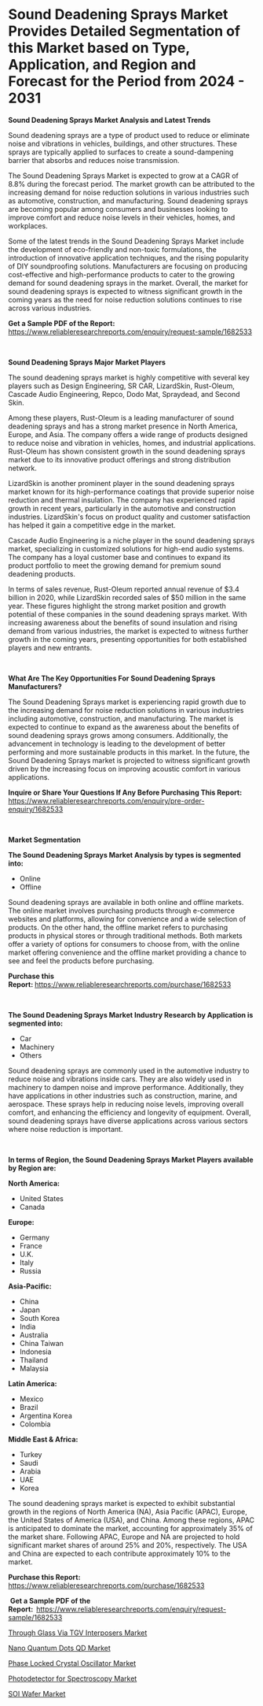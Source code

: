 <p><h1>Sound Deadening Sprays Market Provides Detailed Segmentation of this Market based on Type, Application, and Region and Forecast for the Period from 2024 - 2031</h1></p><p><strong>Sound Deadening Sprays Market Analysis and Latest Trends</strong></p>
<p><p>Sound deadening sprays are a type of product used to reduce or eliminate noise and vibrations in vehicles, buildings, and other structures. These sprays are typically applied to surfaces to create a sound-dampening barrier that absorbs and reduces noise transmission.</p><p>The Sound Deadening Sprays Market is expected to grow at a CAGR of 8.8% during the forecast period. The market growth can be attributed to the increasing demand for noise reduction solutions in various industries such as automotive, construction, and manufacturing. Sound deadening sprays are becoming popular among consumers and businesses looking to improve comfort and reduce noise levels in their vehicles, homes, and workplaces.</p><p>Some of the latest trends in the Sound Deadening Sprays Market include the development of eco-friendly and non-toxic formulations, the introduction of innovative application techniques, and the rising popularity of DIY soundproofing solutions. Manufacturers are focusing on producing cost-effective and high-performance products to cater to the growing demand for sound deadening sprays in the market. Overall, the market for sound deadening sprays is expected to witness significant growth in the coming years as the need for noise reduction solutions continues to rise across various industries.</p></p>
<p><strong>Get a Sample PDF of the Report:&nbsp;</strong> <a href="https://www.reliableresearchreports.com/enquiry/request-sample/1682533">https://www.reliableresearchreports.com/enquiry/request-sample/1682533</a></p>
<p>&nbsp;</p>
<p><strong>Sound Deadening Sprays Major Market Players</strong></p>
<p><p>The sound deadening sprays market is highly competitive with several key players such as Design Engineering, SR CAR, LizardSkin, Rust-Oleum, Cascade Audio Engineering, Repco, Dodo Mat, Spraydead, and Second Skin.</p><p>Among these players, Rust-Oleum is a leading manufacturer of sound deadening sprays and has a strong market presence in North America, Europe, and Asia. The company offers a wide range of products designed to reduce noise and vibration in vehicles, homes, and industrial applications. Rust-Oleum has shown consistent growth in the sound deadening sprays market due to its innovative product offerings and strong distribution network.</p><p>LizardSkin is another prominent player in the sound deadening sprays market known for its high-performance coatings that provide superior noise reduction and thermal insulation. The company has experienced rapid growth in recent years, particularly in the automotive and construction industries. LizardSkin's focus on product quality and customer satisfaction has helped it gain a competitive edge in the market.</p><p>Cascade Audio Engineering is a niche player in the sound deadening sprays market, specializing in customized solutions for high-end audio systems. The company has a loyal customer base and continues to expand its product portfolio to meet the growing demand for premium sound deadening products.</p><p>In terms of sales revenue, Rust-Oleum reported annual revenue of $3.4 billion in 2020, while LizardSkin recorded sales of $50 million in the same year. These figures highlight the strong market position and growth potential of these companies in the sound deadening sprays market. With increasing awareness about the benefits of sound insulation and rising demand from various industries, the market is expected to witness further growth in the coming years, presenting opportunities for both established players and new entrants.</p></p>
<p>&nbsp;</p>
<p><strong>What Are The Key Opportunities For Sound Deadening Sprays Manufacturers?</strong></p>
<p><p>The Sound Deadening Sprays market is experiencing rapid growth due to the increasing demand for noise reduction solutions in various industries including automotive, construction, and manufacturing. The market is expected to continue to expand as the awareness about the benefits of sound deadening sprays grows among consumers. Additionally, the advancement in technology is leading to the development of better performing and more sustainable products in this market. In the future, the Sound Deadening Sprays market is projected to witness significant growth driven by the increasing focus on improving acoustic comfort in various applications.</p></p>
<p><strong>Inquire or Share Your Questions If Any Before Purchasing This Report:</strong> <a href="https://www.reliableresearchreports.com/enquiry/pre-order-enquiry/1682533">https://www.reliableresearchreports.com/enquiry/pre-order-enquiry/1682533</a></p>
<p>&nbsp;</p>
<p><strong>Market Segmentation</strong></p>
<p><strong>The Sound Deadening Sprays Market Analysis by types is segmented into:</strong></p>
<p><ul><li>Online</li><li>Offline</li></ul></p>
<p><p>Sound deadening sprays are available in both online and offline markets. The online market involves purchasing products through e-commerce websites and platforms, allowing for convenience and a wide selection of products. On the other hand, the offline market refers to purchasing products in physical stores or through traditional methods. Both markets offer a variety of options for consumers to choose from, with the online market offering convenience and the offline market providing a chance to see and feel the products before purchasing.</p></p>
<p><strong>Purchase this Report:&nbsp;</strong><a href="https://www.reliableresearchreports.com/purchase/1682533">https://www.reliableresearchreports.com/purchase/1682533</a></p>
<p>&nbsp;</p>
<p><strong>The Sound Deadening Sprays Market Industry Research by Application is segmented into:</strong></p>
<p><ul><li>Car</li><li>Machinery</li><li>Others</li></ul></p>
<p><p>Sound deadening sprays are commonly used in the automotive industry to reduce noise and vibrations inside cars. They are also widely used in machinery to dampen noise and improve performance. Additionally, they have applications in other industries such as construction, marine, and aerospace. These sprays help in reducing noise levels, improving overall comfort, and enhancing the efficiency and longevity of equipment. Overall, sound deadening sprays have diverse applications across various sectors where noise reduction is important.</p></p>
<p>&nbsp;</p>
<p><strong>In terms of Region, the Sound Deadening Sprays Market Players available by Region are:</strong></p>
<p>
    <p> <strong> North America: </strong>
        <ul>
            <li>United States</li>
            <li>Canada</li>
        </ul>
        </p> 
    <p> <strong> Europe: </strong>
        <ul>
            <li>Germany</li>
            <li>France</li>
            <li>U.K.</li>
            <li>Italy</li>
            <li>Russia</li>
        </ul>
        </p> 
    <p> <strong> Asia-Pacific: </strong>
        <ul>
            <li>China</li>
            <li>Japan</li>
            <li>South Korea</li>
            <li>India</li>
            <li>Australia</li>
            <li>China Taiwan</li>
            <li>Indonesia</li>
            <li>Thailand</li>
            <li>Malaysia</li>
        </ul>
        </p> 
    <p> <strong> Latin America: </strong>
        <ul>
            <li>Mexico</li>
            <li>Brazil</li>
            <li>Argentina Korea</li>
            <li>Colombia</li>
        </ul>
        </p> 
    <p> <strong> Middle East & Africa: </strong>
        <ul>
            <li>Turkey</li>
            <li>Saudi</li>
            <li>Arabia</li>
            <li>UAE</li>
            <li>Korea</li>
        </ul>
    </p>
    </p>
<p><p>The sound deadening sprays market is expected to exhibit substantial growth in the regions of North America (NA), Asia Pacific (APAC), Europe, the United States of America (USA), and China. Among these regions, APAC is anticipated to dominate the market, accounting for approximately 35% of the market share. Following APAC, Europe and NA are projected to hold significant market shares of around 25% and 20%, respectively. The USA and China are expected to each contribute approximately 10% to the market.</p></p>
<p><strong>Purchase this Report: </strong><a href="https://www.reliableresearchreports.com/purchase/1682533">https://www.reliableresearchreports.com/purchase/1682533</a></p>
<p>&nbsp;<strong>Get a Sample PDF of the Report:&nbsp;&nbsp;</strong><a href="https://www.reliableresearchreports.com/enquiry/request-sample/1682533">https://www.reliableresearchreports.com/enquiry/request-sample/1682533</a></p>
<p><strong></strong></p>
<p><p><a href="https://medium.com/@peterm12562/through-glass-via-tgv-interposers-market-report-reveals-the-latest-trends-and-growth-opportunities-f474c766aa55">Through Glass Via TGV Interposers Market</a></p><p><a href="https://medium.com/@damorgan64868/nano-quantum-dots-qd-market-report-reveals-the-latest-trends-and-growth-opportunities-of-this-5db897730a94">Nano Quantum Dots QD Market</a></p><p><a href="https://medium.com/@malcomw102036/decoding-phase-locked-crystal-oscillator-market-metrics-market-share-trends-and-growth-patterns-ede94fb6c839">Phase Locked Crystal Oscillator Market</a></p><p><a href="https://medium.com/@damorgan64868/photodetector-for-spectroscopy-market-insight-market-trends-growth-forecasted-from-2024-to-2031-c0bc88a6f9fb">Photodetector for Spectroscopy Market</a></p><p><a href="https://medium.com/@peterm12562/soi-wafer-nbsp-market-focuses-on-market-share-size-and-projected-forecast-till-2031-067f3649b70e">SOI Wafer Market</a></p></p>